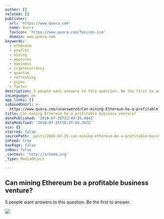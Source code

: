 ```yaml
---
author: []
related: []
publisher:
  url: 'https://www.quora.com'
  name: Quora
  favicon: 'https://www.quora.com/favicon.ico'
  domain: www.quora.com
keywords:
  - ethereum
  - profits
  - mining
  - ventures
  - business
  - cryptocurrency
  - quantum
  - refreshing
  - pipes
  - factor
description: 5 people want answers to this question. Be the first to answer.
inLanguage: en
app_links: []
isBasedOnUrl: >-
  https://www.quora.com/unanswered/Can-mining-Ethereum-be-a-profitable-business-venture
title: Can mining Ethereum be a profitable business venture?
datePublished: '2016-07-25T22:49:35.404Z'
dateModified: '2016-07-25T18:37:04.387Z'
via: {}
starred: false
sourcePath: _posts/2016-07-25-can-mining-ethereum-be-a-profitable-business-venture.md
inFeed: true
hasPage: false
inNav: false
_context: 'http://schema.org'
_type: MediaObject

---
```

<article style=""><h1>Can mining Ethereum be a profitable business venture?</h1><p>5 people want answers to this question. Be the first to answer.</p><img src="https://qsf.ec.quoracdn.net/-images.new_grid.fb_share_default.pnge6dde9cfa6e03c43.png" /></article>